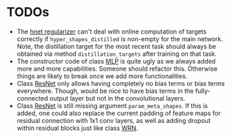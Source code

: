 # TODOs

* The [hnet regularizer](../utils/hnet_regularizer) can't deal with online computation of targets correctly if `hyper_shapes_distilled` is non-empty for the main network. Note, the distillation target for the most recent task should always be obtained via method `distillation_targets` after training on that task.
* The constructor code of class [MLP](mlp.py) is quite ugly as we always added more and more capabilities. Someone should refactor this. Otherwise things are likely to break once we add more functionalities.
* Class [ResNet](resnet.py) only allows having completely no bias terms or bias terms everywhere. Though, would be nice to have bias terms in the fully-connected output layer but not in the convolutional layers.
* Class [ResNet](resnet.py) is still missing argument `param_meta_shapes`. If this is added, one could also replace the current padding of feature maps for residual connection with 1x1 conv layers, as well as adding dropout within residual blocks just like class [WRN](wide_resnet.py).
